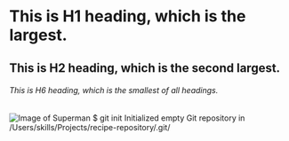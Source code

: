 # This is H1 heading, which is the largest.
## This is H2 heading, which is the second largest.
###### This is H6 heading, which is the smallest of all headings.
![Image of Superman](https://images.hdqwalls.com/wallpapers/superman-4k-up-0h.jpg)
$ git init
Initialized empty Git repository in /Users/skills/Projects/recipe-repository/.git/
